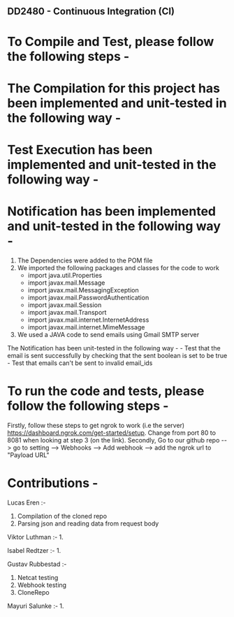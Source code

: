 ## DD2480 - Continuous Integration (CI)

# To Compile and Test, please follow the following steps - 

# The Compilation for this project has been implemented and unit-tested in the following way - 

# Test Execution has been implemented and unit-tested in the following way -

# Notification has been implemented and unit-tested in the following way - 
1. The Dependencies were added to the POM file
2. We imported the following packages and classes for the code to work
    - import java.util.Properties
    - import javax.mail.Message
    - import javax.mail.MessagingException
    - import javax.mail.PasswordAuthentication
    - import javax.mail.Session
    - import javax.mail.Transport
    - import javax.mail.internet.InternetAddress
    - import javax.mail.internet.MimeMessage
3. We used a JAVA code to send emails using Gmail SMTP server

The Notification has been unit-tested in the following way - 
    - Test that the email is sent successfully by checking that the sent boolean is set to be true
    - Test that emails can't be sent to invalid email_ids

# To run the code and tests, please follow the following steps - 
Firstly, follow these steps to get ngrok to work (i.e the server) https://dashboard.ngrok.com/get-started/setup. Change from port 80 to 8081 when looking at step 3 (on the link).
Secondly, Go to our github repo --> go to setting --> Webhooks --> Add webhook --> add the ngrok url to "Payload URL"


# Contributions -
Lucas Eren :-
1. Compilation of the cloned repo
2. Parsing json and reading data from request body

Viktor Luthman :-
1. 

Isabel Redtzer :-
1. 

Gustav Rubbestad :-
1. Netcat testing
2. Webhook testing
3. CloneRepo

Mayuri Salunke :-
1. 